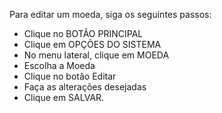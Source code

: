 Para editar um moeda, siga os seguintes passos:
* Clique no BOTÃO PRINCIPAL
* Clique em OPÇÕES DO SISTEMA
* No menu lateral, clique em MOEDA
* Escolha a Moeda
* Clique no botão Editar
* Faça as alterações desejadas
* Clique em SALVAR.